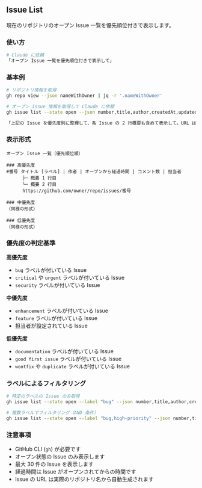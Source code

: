 ## Issue List

現在のリポジトリのオープン Issue 一覧を優先順位付きで表示します。

### 使い方

```bash
# Claude に依頼
「オープン Issue 一覧を優先順位付きで表示して」
```

### 基本例

```bash
# リポジトリ情報を取得
gh repo view --json nameWithOwner | jq -r '.nameWithOwner'

# オープン Issue 情報を取得して Claude に依頼
gh issue list --state open --json number,title,author,createdAt,updatedAt,labels,assignees,comments --limit 30

「上記の Issue を優先度別に整理して、各 Issue の 2 行概要も含めて表示して。URL は上記で取得したリポジトリ名を使用して生成して」
```

### 表示形式

```
オープン Issue 一覧（優先順位順）

### 高優先度
#番号 タイトル [ラベル] | 作者 | オープンから経過時間 | コメント数 | 担当者
      ├─ 概要 1 行目
      └─ 概要 2 行目
      https://github.com/owner/repo/issues/番号

### 中優先度
（同様の形式）

### 低優先度
（同様の形式）
```

### 優先度の判定基準

**高優先度**

- `bug` ラベルが付いている Issue
- `critical` や `urgent` ラベルが付いている Issue
- `security` ラベルが付いている Issue

**中優先度**

- `enhancement` ラベルが付いている Issue
- `feature` ラベルが付いている Issue
- 担当者が設定されている Issue

**低優先度**

- `documentation` ラベルが付いている Issue
- `good first issue` ラベルが付いている Issue
- `wontfix` や `duplicate` ラベルが付いている Issue

### ラベルによるフィルタリング

```bash
# 特定のラベルの Issue のみ取得
gh issue list --state open --label "bug" --json number,title,author,createdAt,labels,comments --limit 30

# 複数ラベルでフィルタリング（AND 条件）
gh issue list --state open --label "bug,high-priority" --json number,title,author,createdAt,labels,comments --limit 30
```

### 注意事項

- GitHub CLI (`gh`) が必要です
- オープン状態の Issue のみ表示します
- 最大 30 件の Issue を表示します
- 経過時間は Issue がオープンされてからの時間です
- Issue の URL は実際のリポジトリ名から自動生成されます
